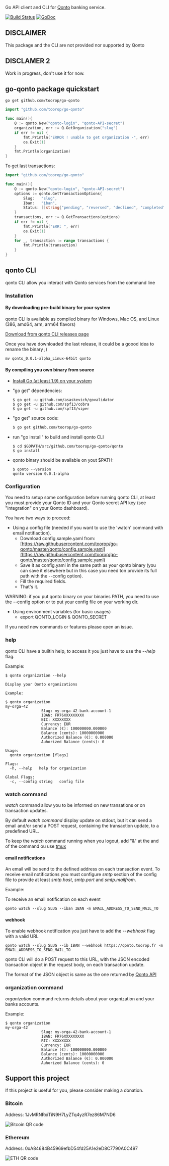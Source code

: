 Go API client and CLI for [Qonto](https://qonto.eu/) banking service.

[![Build Status](https://api.travis-ci.org/toorop/go-qonto.svg?branch=master)](https://travis-ci.org/toorop/go-qonto)&nbsp;[![GoDoc](https://godoc.org/github.com/toorop/go-qonto?status.svg)](https://godoc.org/github.com/toorop/go-qonto)	
## DISCLAIMER
This package and the CLI are not provided nor supported by Qonto

## DISCLAMER 2
Work in progress, don't use it for now.

## go-qonto package quickstart

```go get github.com/toorop/go-qonto```

```go
import "github.com/toorop/go-qonto"

func main(){
    Q := qonto.New("qonto-login", "qonto-API-secret")
    organization, err := Q.GetOrganization("slug")
	if err != nil {
		fmt.Println("ERROR ! unable to get organization -", err)
		os.Exit(1)
	}
	fmt.Println(organization)
}
```

To get last transactions:

```go
import "github.com/toorop/go-qonto"

func main(){
    Q := qonto.New("qonto-login", "qonto-API-secret")
	options := qonto.GetTransactionOptions{
		Slug:   "slug",
		Iban:   "iban",
		Status: []string{"pending", "reversed", "declined", "completed"},
    }
    transactions, err := Q.GetTransactions(options)
	if err != nil {
		fmt.Println("ERR: ", err)
		os.Exit(1)
    }
    for _, transaction := range transactions {
        fmt.Println(transaction)
    }
}
```

## qonto CLI
qonto CLI allow you interact with Qonto services from the command line

### Installation

#### By downloading pre-build binary for your system
qonto CLI is available as compiled binary for Windows, Mac OS, and Linux (386, amd64, arm, arm64 flavors) 

<a href="https://github.com/toorop/go-qonto/releases/" target="_blank">Download from qonto CLI releases page</a>

Once you have downloaded the last release, it could be a goood idea to rename the binary ;)

```
mv qonto_0.0.1-alpha_Linux-64bit qonto
```

#### By compiling you own binary from source

- <a href="https://golang.org/" target="_blank">Install Go (at least 1.9) on your system</a>
- "go get" dépendencies:
    ```
    $ go get -u github.com/asaskevich/govalidator
	$ go get -u github.com/spf13/cobra
	$ go get -u github.com/spf13/viper
    ```
- "go get" source code:
    ```bash
    $ go get github.com/toorop/go-qonto
    ```

- run "go install" to build and install qonto CLI
    ```
    $ cd $GOPATH/src/github.com/toorop/go-qonto/qonto
    $ go install
    ```
- qonto binary should be available on yout $PATH:
    ```
    $ qonto --version
    qonto version 0.0.1-alpha
    ```




### Configuration
You need to setup some configuration before running qonto CLI, at least you must provide your Qonto ID and your Qonto secret API key (see "integration" on your Qonto dashboard).

You have two ways to proceed:

* Using a config file (needed if you want to use the 'watch' command with email notifiaction).
    - Download config.sample.yaml from: [https://raw.githubusercontent.com/toorop/go-qonto/master/qonto/config.sample.yaml](https://raw.githubusercontent.com/toorop/go-qonto/master/qonto/config.sample.yaml)
    - Save it as config.yaml in the same path as your qonto binary (you can save it elsewhere but in this case you need ton provide its full path with the --config option).
    - Fill the required fields.
    - That's it. 

WARNING: if you put qonto binary on your binaries PATH, you need to use the --config option or to put your config file on your working dir.

- Using environment variables (for basic usages)
    - export QONTO_LOGIN & QONTO_SECRET

If you need new commands or features please open an issue.

### help
qonto CLI have a builtin help, to access it you just have to use the *--help* flag.

Example:

```
$ qonto organization --help

Display your Qonto organizations

Example:

$ qonto organization
my-orga-42
                Slug: my-orga-42-bank-account-1
                IBAN: FR76XXXXXXXXX
                BIC: XXXXXXXX
                Currency: EUR
                Balance (€): 100000000.000000
                Balance (cents): 10000000000
                Authorized Balance (€): 0.000000
                Auhorized Balance (cents): 0

Usage:
  qonto organization [flags]

Flags:
  -h, --help   help for organization

Global Flags:
  -c, --config string   config file
```


### watch command

*watch* command allow you to be informed on new transations or on transaction updates.

By default *watch command* display update on stdout, but it can send a email and/or send a POST request, containing the transaction update, to a predefined URL.

To keep the *watch* command running when you logout, add "&" at the and of the command ou use [tmux](https://github.com/tmux/tmux/wiki)

#### email notifications

An email will be send to the defined address on each transaction event.
To receive email notifications you must configure *smtp* section of the config file to provide at least *smtp.host*, *smtp.port* and *smtp.mailfrom*.

Example:

To receive an email notification on each event

```
qonto watch --slug SLUG --iban IBAN -m EMAIL_ADDRESS_TO_SEND_MAIL_TO
```


#### webhook

To enable webhook notification you just have to add the *--webhook* flag with a valid URL

```
qonto watch --slug SLUG --ib IBAN --webhook https://qonto.toorop.fr -m EMAIL_ADDRESS_TO_SEND_MAIL_TO
```

qonto CLI will do a POST request to this URL, with the JSON encoded transaction object in the request body, on each transaction update.

The format of the JSON object is same as the one returned by [Qonto API](https://api-doc.qonto.eu/2.0/models/transaction)


### organization command

*organization* command returns details about your organization and your banks accounts.

Example:
```
$ qonto organization
my-orga-42
                Slug: my-orga-42-bank-account-1
                IBAN: FR76XXXXXXXXX
                BIC: XXXXXXXX
                Currency: EUR
                Balance (€): 100000000.000000
                Balance (cents): 10000000000
                Authorized Balance (€): 0.000000
                Auhorized Balance (cents): 0

```

## Support this project
If this project is useful for you, please consider making a donation.

### Bitcoin

Address: 1JvMRNRxiTiN9H7LyZTq4yzR7ez86M7ND6

![Bitcoin QR code](https://raw.githubusercontent.com/toorop/wallets/master/btc.png)


### Ethereum

Address: 0xA84684B45969efbD54fd25A1e2eD8C7790A0C497

![ETH QR code](https://raw.githubusercontent.com/toorop/wallets/master/eth.png)


